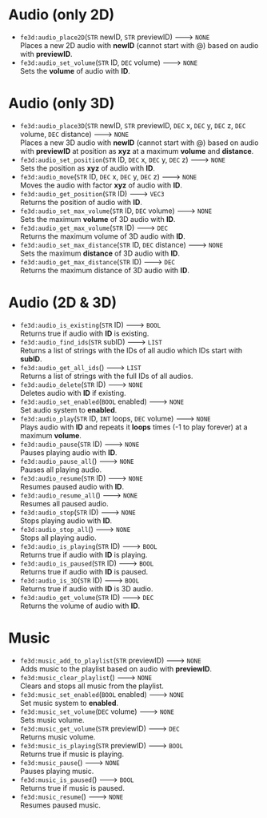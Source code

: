 # Audio (only 2D)
- `fe3d:audio_place2D`(`STR` newID, `STR` previewID) ---> `NONE`  
  Places a new 2D audio with **newID** (cannot start with @) based on audio with **previewID**.
- `fe3d:audio_set_volume`(`STR` ID, `DEC` volume) ---> `NONE`  
  Sets the **volume** of audio with **ID**.

# Audio (only 3D)
- `fe3d:audio_place3D`(`STR` newID, `STR` previewID, `DEC` x, `DEC` y, `DEC` z, `DEC` volume, `DEC` distance) ---> `NONE`  
  Places a new 3D audio with **newID** (cannot start with @) based on audio with **previewID** at position as **xyz** at a maximum **volume** and **distance**.
- `fe3d:audio_set_position`(`STR` ID, `DEC` x, `DEC` y, `DEC` z) ---> `NONE`  
  Sets the position as **xyz** of audio with **ID**.
- `fe3d:audio_move`(`STR` ID, `DEC` x, `DEC` y, `DEC` z) ---> `NONE`  
  Moves the audio with factor **xyz** of audio with **ID**.
- `fe3d:audio_get_position`(`STR` ID) ---> `VEC3`  
  Returns the position of audio with **ID**.
- `fe3d:audio_set_max_volume`(`STR` ID, `DEC` volume) ---> `NONE`  
  Sets the maximum **volume** of 3D audio with **ID**.
- `fe3d:audio_get_max_volume`(`STR` ID) ---> `DEC`  
  Returns the maximum volume of 3D audio with **ID**.
- `fe3d:audio_set_max_distance`(`STR` ID, `DEC` distance) ---> `NONE`  
  Sets the maximum **distance** of 3D audio with **ID**.
- `fe3d:audio_get_max_distance`(`STR` ID) ---> `DEC`  
  Returns the maximum distance of 3D audio with **ID**.

# Audio (2D & 3D)
- `fe3d:audio_is_existing`(`STR` ID) ---> `BOOL`  
  Returns true if audio with **ID** is existing.
- `fe3d:audio_find_ids`(`STR` subID) ---> `LIST`  
  Returns a list of strings with the IDs of all audio which IDs start with **subID**.
- `fe3d:audio_get_all_ids`() ---> `LIST`  
  Returns a list of strings with the full IDs of all audios.
- `fe3d:audio_delete`(`STR` ID) ---> `NONE`  
  Deletes audio with **ID** if existing.
- `fe3d:audio_set_enabled`(`BOOL` enabled) ---> `NONE`  
  Set audio system to **enabled**.
- `fe3d:audio_play`(`STR` ID, `INT` loops, `DEC` volume) ---> `NONE`  
  Plays audio with **ID** and repeats it **loops** times (-1 to play forever) at a maximum **volume**.
- `fe3d:audio_pause`(`STR` ID) ---> `NONE`  
  Pauses playing audio with **ID**.
- `fe3d:audio_pause_all`() ---> `NONE`  
  Pauses all playing audio.
- `fe3d:audio_resume`(`STR` ID) ---> `NONE`  
  Resumes paused audio with **ID**.
- `fe3d:audio_resume_all`() ---> `NONE`  
  Resumes all paused audio.
- `fe3d:audio_stop`(`STR` ID) ---> `NONE`  
  Stops playing audio with **ID**.
- `fe3d:audio_stop_all`() ---> `NONE`  
  Stops all playing audio.
- `fe3d:audio_is_playing`(`STR` ID) ---> `BOOL`  
  Returns true if audio with **ID** is playing.
- `fe3d:audio_is_paused`(`STR` ID) ---> `BOOL`  
  Returns true if audio with **ID** is paused.
- `fe3d:audio_is_3D`(`STR` ID) ---> `BOOL`  
  Returns true if audio with **ID** is 3D audio.
- `fe3d:audio_get_volume`(`STR` ID) ---> `DEC`  
  Returns the volume of audio with **ID**.
  
# Music
- `fe3d:music_add_to_playlist`(`STR` previewID) ---> `NONE`  
  Adds music to the playlist based on audio with **previewID**.
- `fe3d:music_clear_playlist`() ---> `NONE`  
  Clears and stops all music from the playlist.
- `fe3d:music_set_enabled`(`BOOL` enabled) ---> `NONE`  
  Set music system to **enabled**.
- `fe3d:music_set_volume`(`DEC` volume) ---> `NONE`  
  Sets music volume.
- `fe3d:music_get_volume`(`STR` previewID) ---> `DEC`  
  Returns music volume.
- `fe3d:music_is_playing`(`STR` previewID) ---> `BOOL`  
  Returns true if music is playing.
- `fe3d:music_pause`() ---> `NONE`  
  Pauses playing music.
- `fe3d:music_is_paused`() ---> `BOOL`  
  Returns true if music is paused.
- `fe3d:music_resume`() ---> `NONE`  
  Resumes paused music.
